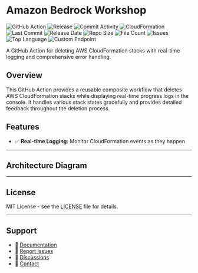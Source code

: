 # Amazon Bedrock Workshop

![GitHub Action](https://img.shields.io/badge/GitHub-Action-blue?logo=github)&nbsp;![Release](https://github.com/subhamay-bhattacharyya/1103-bedrock-cft/actions/workflows/release.yaml/badge.svg)&nbsp;![Commit Activity](https://img.shields.io/github/commit-activity/t/subhamay-bhattacharyya/1103-bedrock-cft)&nbsp;![CloudFormation](https://img.shields.io/badge/AWS-CloudFormation-orange?logo=amazonaws)&nbsp;![Last Commit](https://img.shields.io/github/last-commit/subhamay-bhattacharyya/1103-bedrock-cft)&nbsp;![Release Date](https://img.shields.io/github/release-date/subhamay-bhattacharyya/1103-bedrock-cft)&nbsp;![Repo Size](https://img.shields.io/github/repo-size/subhamay-bhattacharyya/1103-bedrock-cft)&nbsp;![File Count](https://img.shields.io/github/directory-file-count/subhamay-bhattacharyya/1103-bedrock-cft)&nbsp;![Issues](https://img.shields.io/github/issues/subhamay-bhattacharyya/1103-bedrock-cft)&nbsp;![Top Language](https://img.shields.io/github/languages/top/subhamay-bhattacharyya/1103-bedrock-cft)&nbsp;![Custom Endpoint](https://img.shields.io/endpoint?url=https://gist.githubusercontent.com/bsubhamay/fea52739c291c926d107010262bfaed2/raw/1103-bedrock-cft.json?)


A GitHub Action for deleting AWS CloudFormation stacks with real-time logging and comprehensive error handling.

## Overview

This GitHub Action provides a reusable composite workflow that deletes AWS CloudFormation stacks while displaying real-time progress logs in the console. It handles various stack states gracefully and provides detailed feedback throughout the deletion process.

## Features

- ✅ **Real-time Logging**: Monitor CloudFormation events as they happen

---

## Architecture Diagram


---

## License

MIT License - see the [LICENSE](LICENSE) file for details.

---

## Support

- 📖 [Documentation](https://github.com/subhamay-bhattacharyya/1103-bedrock-cft/wiki)
- 🐛 [Report Issues](https://github.com/subhamay-bhattacharyya/1103-bedrock-cft/issues)
- 💬 [Discussions](https://github.com/subhamay-bhattacharyya/1103-bedrock-cft/discussions)
- 📧 [Contact](mailto:support@subhamay.aws@gmail.com)